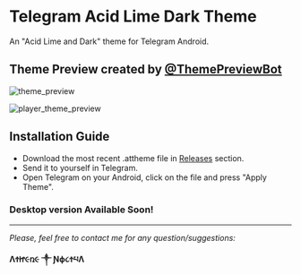 # Telegram Acid Lime Dark Theme
An "Acid Lime and Dark" theme for Telegram Android. 

## Theme Preview created by [@ThemePreviewBot](http://telegram.me/themepreviewbot)
![theme_preview](https://user-images.githubusercontent.com/25554246/35994595-26800092-0d11-11e8-9665-9b73c7187856.jpg)

![player_theme_preview](https://user-images.githubusercontent.com/25554246/35994623-4ca63d90-0d11-11e8-883d-8761ab556278.jpg)

## Installation Guide

* Download the most recent .attheme file in [Releases](https://github.com/Athene2RM/Telegram-Acid-Lime-Dark-Theme/releases/) section.
* Send it to yourself in Telegram.
* Open Telegram on your Android, click on the file and press "Apply Theme".

### Desktop version Available Soon!

_____________________________________________________________________________________________________________________________

*Please, feel free to contact me for any question/suggestions:*

**ΛϮᏥ૯ռ૯ ༒ Ɲϕ૮ϮཔΛ**
